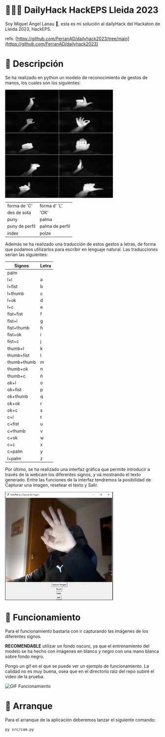 # 👨🏻‍💻 DailyHack HackEPS Lleida 2023

Soy Miguel Ángel Lanau 👋, esta es mi solución al dailyHack del Hackaton de Lleida 2023, HackEPS.
 
refs: [https://github.com/FerranAD/dailyhack2023/tree/main](https://github.com/FerranAD/dailyhack2023)

# 📜 Descripción
Se ha realizado en python un modelo de reconocimiento de gestos de manos, los cuales son los siguientes:

<img align="center" src="categories.png" height="350px" width="350px"/> 
  
|                |                 |
|----------------|-----------------|
| forma de 'C'   |  forma d' 'L'   |
| des de sota    |   'OK'          |
| puny           | palma           |
| puny de perfil | palma de perfil |
| index          | polze           |


Además se ha realizado una traducción de estos gestos a letras, de forma que podamos utilizarlos para escribir en lenguaje natural.
Las traducciones serían las siguientes:


| Signos          | Letra |
|-----------------|-------|
| palm            |       |
| l+l             | a     |
| l+fist          | b     |
| l+thumb         | c     |
| l+ok            | d     |
| l+c             | e     |
| fist+fist       | f     |
| fist+l          | g     |
| fist+thumb      | h     |
| fist+ok         | i     |
| fist+c          | j     |
| thumb+l         | k     |
| thumb+fist      | l     |
| thumb+thumb     | m     |
| thumb+ok        | n     |
| thumb+c         | ñ     |
| ok+l            | o     |
| ok+fist         | p     |
| ok+thumb        | q     |
| ok+ok           | r     |
| ok+c            | s     |
| c+l             | t     |
| c+fist          | u     |
| c+thumb         | v     |
| c+ok            | w     |
| c+c             | x     |
| c+palm          | y     |
| l+palm          | z     |

Por último, se ha realizado una interfaz gráfica que permite introducir a través de la webcam los diferentes signos, y va mostrando el texto generado.
Entre las funciones de la interfaz tendremos la posibilidad de Capturar una imagen, resetear el texto y Salir.

<img align="center" src="interfaz.png" height="350px" width="350px"/> 

# 🗿 Funcionamiento

Para el funcionamiento bastaría con ir capturando las imágenes de los diferentes signos. 

**RECOMENDABLE** utilizar un fondo oscuro, ya que el entrenamiento del modelo se ha hecho con imágenes en blanco y negro con una mano blanca sobre fondo negro.

Pongo un gif en el que se puede ver un ejemplo de funcionamiento. La calidad no es muy buena, osea que en el directorio raiz del repo subiré el video de la prueba.

![GIF Funcionamiento](https://github.com/michilanau/dailyHack-hand-recognition/blob/14a42d43db2c2a7bd5ef5d11abf27184c998f6d0/gifFuncionamiento.gif)

# 🚀 Arranque
Para el arranque de la aplicación deberemos lanzar el siguiente comando:
```
py src/cam.py
```
